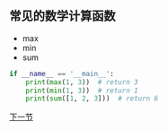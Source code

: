 
## 常见的数学计算函数
- max
- min
- sum

```python
if __name__ == '__main__':
    print(max(1, 3))  # return 3
    print(min(1, 3))  # return 1
    print(sum([1, 2, 3]))  # return 6
```

[下一节](practice.md)